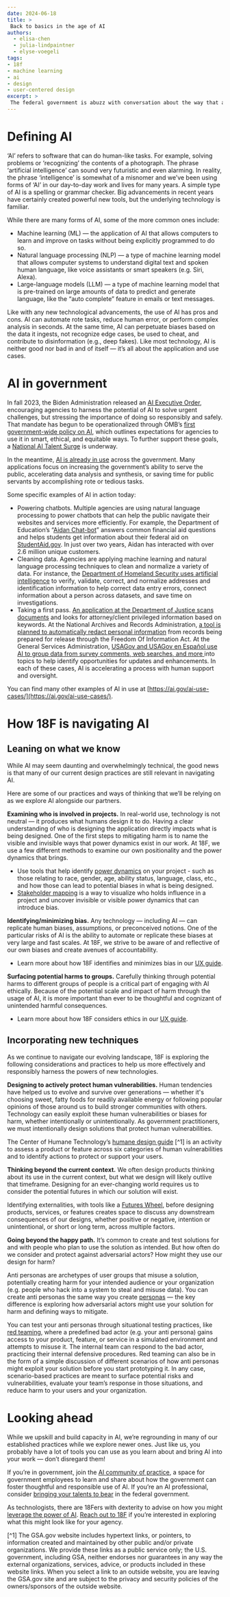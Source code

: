 ```yaml
---
date: 2024-06-18
title: >
 Back to basics in the age of AI
authors:
  - elisa-chen
  - julia-lindpaintner
  - elyse-voegeli
tags:
- 18f
- machine learning
- ai
- design
- user-centered design
excerpt: >
 The federal government is abuzz with conversation about the way that artificial intelligence (AI) is going to change the game. Since 18F partners with agencies to drive technology modernization forward, our ability to navigate the opportunities and risks associated with AI is critical. But as we’re learning new things, we also find ourselves going back to basics. As we evaluate and use AI, we can rely on many of the same practices that we apply to any other new technology. Read on for a quick overview of AI, its place in government today, and the techniques and frameworks we’re using as we navigate this new landscape.
---
```


# Defining AI

‘AI’ refers to software that can do human-like tasks. For example, solving problems or ‘recognizing’ the contents of a photograph. The phrase ‘artificial intelligence’ can sound very futuristic and even alarming. In reality, the phrase ‘intelligence’ is somewhat of a misnomer and we’ve been using forms of ‘AI’ in our day-to-day work and lives for many years. A simple type of AI is a spelling or grammar checker. Big advancements in recent years have certainly created powerful new tools, but the underlying technology is familiar.

While there are many forms of AI, some of the more common ones include:
- Machine learning (ML) — the application of AI that allows computers to learn and improve on tasks without being explicitly programmed to do so.
- Natural language processing (NLP) — a type of machine learning model that allows computer systems to understand digital text and spoken human language, like voice assistants or smart speakers (e.g. Siri, Alexa).
- Large-language models (LLM) — a type of machine learning model that is pre-trained on large amounts of data to predict and generate language, like the “auto complete” feature in emails or text messages.

Like with any new technological advancements, the use of AI has pros and cons. AI can automate rote tasks, reduce human error, or perform complex analysis in seconds. At the same time, AI can perpetuate biases based on the data it ingests, not recognize edge cases, be used to cheat, and contribute to disinformation (e.g., deep fakes). Like most technology, AI is neither  good nor bad in and of itself — it’s all about the application and use cases.

# AI in government

In fall 2023, the Biden Administration released an [AI Executive Order](https://www.whitehouse.gov/briefing-room/presidential-actions/2023/10/30/executive-order-on-the-safe-secure-and-trustworthy-development-and-use-of-artificial-intelligence/), encouraging agencies to harness the potential of AI to solve urgent challenges, but stressing the importance of doing so responsibly and safely. That mandate has begun to be operationalized through OMB’s [first government-wide policy on AI](https://www.whitehouse.gov/wp-content/uploads/2024/03/M-24-10-Advancing-Governance-Innovation-and-Risk-Management-for-Agency-Use-of-Artificial-Intelligence.pdf), which outlines expectations for agencies to use it in smart, ethical, and equitable ways. To further support these goals, a [National AI Talent Surge](https://ai.gov/apply/) is underway.

In the meantime, [AI is already in use](https://ai.gov/ai-use-cases/) across the government. Many applications focus on increasing the government’s ability to serve the public, accelerating data analysis and synthesis, or saving time for public servants by accomplishing rote or tedious tasks.

Some specific examples of AI in action today:
- Powering chatbots. Multiple agencies are using natural language processing to power chatbots that can help the public navigate their websites and services more efficiently. For example, the Department of Education’s “[Aidan Chat-bot](https://www2.ed.gov/about/offices/list/ocio/technology/ai-inventory/index.html)” answers common financial aid questions and helps students get information about their federal aid on [StudentAid.gov](http://studentaid.gov/). In just over two years, Aidan has interacted with over 2.6 million unique customers.
- Cleaning data. Agencies are applying machine learning and natural language processing techniques to clean and normalize a variety of data. For instance, the [Department of Homeland Security uses artificial intelligence](https://www.dhs.gov/data/AI_inventory) to verify, validate, correct, and normalize addresses and identification information to help correct data entry errors, connect information about a person across datasets, and save time on investigations.
- Taking a first pass. [An application at the Department of Justice scans documents](https://www.justice.gov/open/archives/page/file/1517316/dl) and looks for attorney/client privileged information based on keywords. At the National Archives and Records Administration, [a tool is planned to automatically redact personal information](https://www.archives.gov/data/ai-inventory) from records being prepared for release through the Freedom Of Information Act. At the General Services Administration, [USAGov and USAGov en Español use AI to group data from survey comments, web searches, and more ](https://tech.gsa.gov/ai-inventory/)into topics to help identify opportunities for updates and enhancements. In each of these cases, AI is accelerating a process with human support and oversight.

You can find many other examples of AI in use at [https://ai.gov/ai-use-cases/](https://ai.gov/ai-use-cases/).

# How 18F is navigating AI

## Leaning on what we know

While AI may seem daunting and overwhelmingly technical, the good news is that many of our current design practices are still relevant in navigating AI.

Here are some of our practices and ways of thinking that we’ll be relying on as we explore AI alongside our partners.

**Examining who is involved in projects.** In real-world use, technology is not neutral — it produces what humans design it to do. Having a clear understanding of who is designing the application directly impacts what is being designed. One of the first steps to mitigating harm is to name the visible and invisible ways that power dynamics exist in our work. At 18F, we use a few different methods to examine our own positionality and the power dynamics that brings.

- Use tools that help identify [power dynamics](https://guides.18f.gov/ux-guide/research/share-power/) on your project - such as those relating to   race, gender, age, ability status, language, class, etc., and how those can lead to potential biases in what is being designed.
- [Stakeholder mapping](https://guides.18f.gov/methods/discover/stakeholder-influence-mapping/) is a way to visualize who holds influence in a project and uncover invisible or visible power dynamics that can introduce bias.

**Identifying/minimizing bias.**  Any technology — including AI — can replicate human biases, assumptions, or preconceived notions.  One of the particular risks of AI is the ability to automate or replicate these biases at very large and fast scales. At 18F, we strive to be aware of and reflective of our own biases and create avenues of accountability.

- Learn more about how 18F identifies and minimizes bias in our [UX guide](https://guides.18f.gov/ux-guide/research/bias/).

**Surfacing potential harms to groups.** Carefully thinking through potential harms to different groups of people is a critical part of engaging with AI ethically. Because of the potential scale and impact of harm through the usage of AI, it is more important than ever to be thoughtful and cognizant of unintended harmful consequences.

- Learn more about how 18F considers ethics in our [UX guide](https://guides.18f.gov/ux-guide/research/ethics/).

## Incorporating new techniques

As we continue to navigate our evolving landscape, 18F is exploring the following considerations and practices to help us more effectively and responsibly harness the powers of new technologies.

**Designing to actively protect human vulnerabilities.** Human tendencies have helped us to evolve and survive over generations — whether it's choosing sweet, fatty foods for readily available energy or following popular opinions of those around us to build stronger communities with others. Technology can easily exploit these human vulnerabilities or biases for harm, whether intentionally or unintentionally. As government practitioners, we must intentionally design solutions that protect human vulnerabilities.

The Center of Humane Technology’s [humane design guide](https://s3.amazonaws.com/com.appolearning.files/production/uploads/uploaded_file/0fd922be-3bbc-46ea-b1a2-fdeb8eb4e3d5/Humane_Tech_Design_Guide.pdf) [^1] is an activity to assess a product or feature across six categories of human vulnerabilities and to identify actions to protect or support your users.

**Thinking beyond the current context.** We often design products thinking about its use in the current context, but what we design will likely outlive that timeframe. Designing for an ever-changing world requires us to consider the potential futures in which our solution will exist.

Identifying externalities, with tools like a [Futures Wheel](https://en.wikipedia.org/wiki/Futures_wheel), before designing products, services, or features creates space to discuss any downstream consequences of our designs, whether positive or negative, intention or unintentional, or short or long term, across multiple factors.

**Going beyond the happy path.** It’s common to create and test solutions for and with people who plan to use the solution as intended. But how often do we consider and protect against adversarial actors? How might they use our design for harm?

Anti personas are archetypes of user groups that misuse a solution, potentially creating harm for your intended audience or your organization (e.g. people who hack into a system to steal and misuse data). You can create anti personas the same way you create [personas](https://methods.18f.gov/decide/personas/) — the key difference is exploring how adversarial actors might use your solution for harm and defining ways to mitigate.

You can test your anti personas through situational testing practices, like [red teaming](https://csrc.nist.gov/glossary/term/red_team_exercise), where a predefined bad actor (e.g. your anti persona) gains access to your product, feature, or service in a simulated environment and attempts to misuse it. The internal team can respond to the bad actor, practicing their internal defensive procedures. Red teaming can also be in the form of a simple discussion of different scenarios of how anti personas might exploit your solution before you start prototyping it. In any case, scenario-based practices are meant to surface potential risks and vulnerabilities, evaluate your team’s response in those situations, and reduce harm to your users and your organization.

# Looking ahead

While we upskill and build capacity in AI, we’re regrounding in many of our established practices while we explore newer ones. Just like us, you probably have a lot of tools you can use as you learn about and bring AI into your work — don’t disregard them!

If you’re in government, join the [AI community of practice](https://coe.gsa.gov/communities/ai.html), a space for government employees to learn and share about how the government can foster thoughtful and responsible use of AI. If you’re an AI professional, consider [bringing your talents to bear](https://ai.gov/apply/) in the federal government.

As technologists, there are 18Fers with dexterity to advise on how you might [leverage the power of AI](https://18f.gsa.gov/AI-services/).  [Reach out to 18F](https://18f.gsa.gov/AI-services/) if you’re interested in exploring what this might look like for your agency.

[^1] The GSA.gov website includes hypertext links, or pointers, to information created and maintained by other public and/or private organizations. We provide these links as a public service only; the U.S. government, including GSA, neither endorses nor guarantees in any way the external organizations, services, advice, or products included in these website links. When you select a link to an outside website, you are leaving the GSA.gov site and are subject to the privacy and security policies of the owners/sponsors of the outside website.
